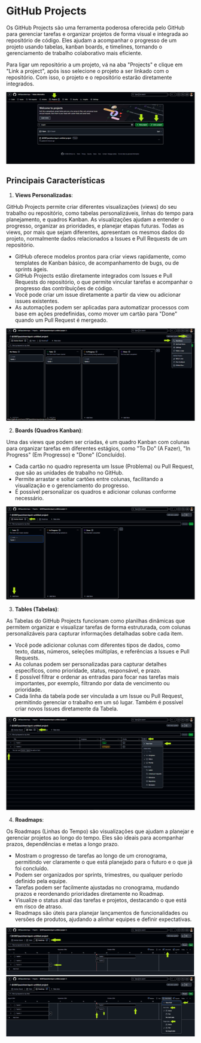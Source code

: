 # GitHub Projects

Os GitHub Projects são uma ferramenta poderosa oferecida pelo GitHub para gerenciar tarefas e organizar projetos de forma visual e integrada ao repositório de código. Eles ajudam a acompanhar o progresso de um projeto usando tabelas, kanban boards, e timelines, tornando o gerenciamento de trabalho colaborativo mais eficiente.

Para ligar um repositório a um projeto, vá na aba "Projects" e clique em "Link a project", após isso selecione o projeto a ser linkado com o repositório. Com isso, o projeto e o repositório estarão diretamente integrados.

![Projects](../../img/projects.png)

## Principais Características

1. **Views Personalizadas**:

GitHub Projects permite criar diferentes visualizações (views) do seu trabalho ou repositório, como tabelas personalizáveis, linhas do tempo para planejamento, e quadros Kanban.
As visualizações ajudam a entender o progresso, organizar as prioridades, e planejar etapas futuras. Todas as views, por mais que sejam diferentes, apresentam os mesmos dados do projeto, normalmente dados relacionados a Issues e Pull Requests de um repositório.  

- GitHub oferece modelos prontos para criar views rapidamente, como templates de Kanban básico, de acompanhamento de bugs, ou de sprints ágeis.
- GitHub Projects estão diretamente integrados com Issues e Pull Requests do repositório, o que permite vincular tarefas e acompanhar o progresso das contribuições de código.
- Você pode criar um issue diretamente a partir da view ou adicionar issues existentes.
- As automações podem ser aplicadas para automatizar processos com base em ações predefinidas, como mover um cartão para "Done" quando um Pull Request é mergeado.

![Workflows](../../img/workflows.png)

2. **Boards (Quadros Kanban)**:

Uma das views que podem ser criadas, é um quadro Kanban com colunas para organizar tarefas em diferentes estágios, como "To Do" (A Fazer), "In Progress" (Em Progresso) e "Done" (Concluído).

- Cada cartão no quadro representa um Issue (Problema) ou Pull Request, que são as unidades de trabalho no GitHub.
- Permite arrastar e soltar cartões entre colunas, facilitando a visualização e o gerenciamento do progresso.
- É possível personalizar os quadros e adicionar colunas conforme necessário.

![Board](../../img/kanban.png)

3. **Tables (Tabelas)**:

As Tabelas do GitHub Projects funcionam como planilhas dinâmicas que permitem organizar e visualizar tarefas de forma estruturada, com colunas personalizáveis para capturar informações detalhadas sobre cada item.

- Você pode adicionar colunas com diferentes tipos de dados, como texto, datas, números, seleções múltiplas, e referências a Issues e Pull Requests.
- As colunas podem ser personalizadas para capturar detalhes específicos, como prioridade, status, responsável, e prazo.
- É possível filtrar e ordenar as entradas para focar nas tarefas mais importantes, por exemplo, filtrando por data de vencimento ou prioridade.
- Cada linha da tabela pode ser vinculada a um Issue ou Pull Request, permitindo gerenciar o trabalho em um só lugar. Também é possível criar novos Issues diretamente da Tabela.

![Table](../../img/table.png)

4. **Roadmaps**:

Os Roadmaps (Linhas do Tempo) são visualizações que ajudam a planejar e gerenciar projetos ao longo do tempo. Eles são ideais para acompanhar prazos, 
dependências e metas a longo prazo.

- Mostram o progresso de tarefas ao longo de um cronograma, permitindo ver claramente o que está planejado para o futuro e o que já foi concluído.
- Podem ser organizados por sprints, trimestres, ou qualquer período definido pela equipe.
- Tarefas podem ser facilmente ajustadas no cronograma, mudando prazos e reordenando prioridades diretamente no Roadmap.
- Visualize o status atual das tarefas e projetos, destacando o que está em risco de atraso.
- Roadmaps são úteis para planejar lançamentos de funcionalidades ou versões de produtos, ajudando a alinhar equipes e definir expectativas.

![Roadmap](../../img/roadmap.png)
![Data field Roadmap](../../img/dataFieldRoadmap.png)

